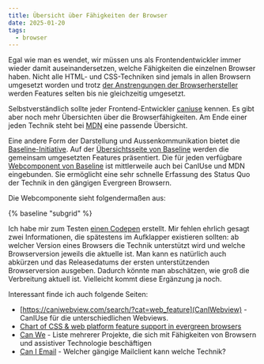 ```yaml
---
title: Übersicht über Fähigkeiten der Browser
date: 2025-01-20
tags:
  - browser
---
```


Egal wie man es wendet, wir müssen uns als Frontendentwickler immer wieder damit auseinandersetzen, welche Fähigkeiten die einzelnen Browser haben. Nicht alle HTML- und CSS-Techniken sind jemals in allen Browsern umgesetzt worden und trotz [der Anstrengungen der Browserhersteller](kooperation-der-browserhersteller.html) werden Features selten bis nie gleichzeitig umgesetzt.

Selbstverständlich sollte jeder Frontend-Entwickler [caniuse](https://caniuse.com) kennen. Es gibt aber noch mehr Übersichten über die Browserfähigkeiten. Am Ende einer jeden Technik steht bei [MDN](https://developer.mozilla.org/en-US/docs/Web) eine passende Übersicht. 

Eine andere Form der Darstellung und Aussenkommunikation bietet die [Baseline-Initiative](https://web-platform-dx.github.io/web-features/). Auf der [Übersichtsseite von Baseline](https://web.dev/baseline) werden die gemeinsam umgesetzten Features präsentiert. Die für jeden verfügbare [Webcomponent von Baseline](https://github.com/web-platform-dx/baseline-status) ist mittlerweile auch bei CanIUse und MDN eingebunden. Sie ermöglicht eine sehr schnelle Erfassung des Status Quo der Technik in den gängigen Evergreen Browsern.

Die Webcomponente sieht folgendermaßen aus:

{% baseline "subgrid" %}

Ich habe mir zum Testen [einen Codepen](https://codepen.io/jensgro/pen/dPbKdzm) erstellt. Mir fehlen ehrlich gesagt zwei Informationen, die spätestens im Aufklapper existieren sollten: ab welcher Version eines Browsers die Technik unterstützt wird und welche Browserversion jeweils die aktuelle ist. Man kann es natürlich auch abkürzen und das Releasedatums der ersten unterstützenden Browserversion ausgeben.
Dadurch könnte man abschätzen, wie groß die Verbreitung aktuell ist. Vielleicht kommt diese Ergänzung ja noch.

Interessant finde ich auch folgende Seiten:

- [https://caniwebview.com/search/?cat=web_feature](CanIWebview) - CanIUse für die unterschiedlichen Webviews.
- [Chart of CSS & web platform feature support in evergreen browsers](https://www.fffuel.co/rrready/)
- [Can We](https://canwe.dev/) - Liste mehrerer Projekte, die sich mit Fähigkeiten von Browsern und assistiver Technologie beschäftigen
- [Can I Email](https://www.caniemail.com/) - Welcher gängige Mailclient kann welche Technik?